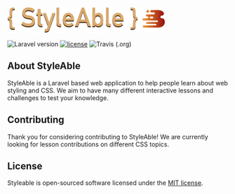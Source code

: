 
![Styleable](https://github.com/kaeross/styleAble/blob/master/public/images/logo-new.png)


![Laravel version](https://img.shields.io/badge/laravel-5.7-blue.svg)
[![license](https://img.shields.io/badge/License-MIT-yellow.svg)](https://github.com/kaeross/styleAble/blob/master/LICENSE)
![Travis (.org)](https://img.shields.io/travis/:user/:repo.svg)


## About StyleAble

StyleAble is a Laravel based web application to help people learn about web styling and CSS. We aim to have many different interactive lessons and challenges to test your knowledge.


## Contributing

Thank you for considering contributing to StyleAble! We are currently looking for lesson contributions on different CSS topics. 


## License
Styleable is open-sourced software licensed under the [MIT license](https://opensource.org/licenses/MIT).
